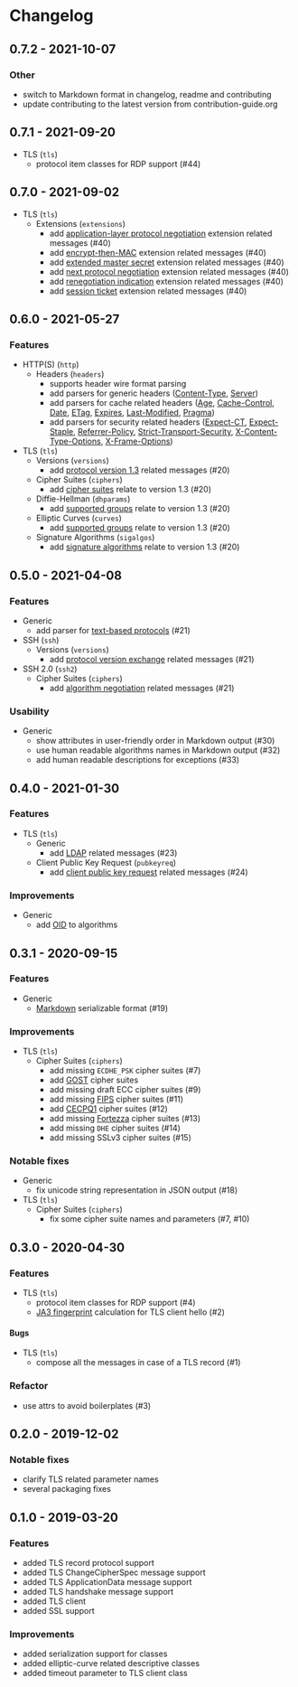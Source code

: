 # Changelog

## 0.7.2 - 2021-10-07

### Other

- switch to Markdown format in changelog, readme and contributing
- update contributing to the latest version from contribution-guide.org

## 0.7.1 - 2021-09-20

- TLS (`tls`)
  - protocol item classes for RDP support (\#44)

## 0.7.0 - 2021-09-02

- TLS (`tls`)
  - Extensions (`extensions`)
    - add [application-layer protocol negotiation](https://www.rfc-editor.org/rfc/rfc5077.html) extension related
      messages (\#40)
    - add [encrypt-then-MAC](https://www.rfc-editor.org/rfc/rfc7366.html) extension related messages (\#40)
    - add [extended master secret](https://www.rfc-editor.org/rfc/rfc7627.html) extension related messages (\#40)
    - add [next protocol negotiation](https://tools.ietf.org/id/draft-agl-tls-nextprotoneg-03.html) extension related
      messages (\#40)
    - add [renegotiation indication](https://www.rfc-editor.org/rfc/rfc5746.html) extension related messages (\#40)
    - add [session ticket](https://www.rfc-editor.org/rfc/rfc5077.html) extension related messages (\#40)

## 0.6.0 - 2021-05-27

### Features

- HTTP(S) (`http`)
  - Headers (`headers`)
    - supports header wire format parsing
    - add parsers for generic headers
      ([Content-Type](https://developer.mozilla.org/en-US/docs/Web/HTTP/Headers/Content-Type),
      [Server](https://developer.mozilla.org/en-US/docs/Web/HTTP/Headers/Server))
    - add parsers for cache related headers ([Age](https://developer.mozilla.org/en-US/docs/Web/HTTP/Headers/Age),
      [Cache-Control](https://developer.mozilla.org/en-US/docs/Web/HTTP/Headers/Cache-Control),
      [Date](https://developer.mozilla.org/en-US/docs/Web/HTTP/Headers/Date),
      [ETag](https://developer.mozilla.org/en-US/docs/Web/HTTP/Headers/ETag),
      [Expires](https://developer.mozilla.org/en-US/docs/Web/HTTP/Headers/Expires),
      [Last-Modified](https://developer.mozilla.org/en-US/docs/Web/HTTP/Headers/Last-Modified),
      [Pragma](https://developer.mozilla.org/en-US/docs/Web/HTTP/Headers/Pragma))
    - add parsers for security related headers
      ([Expect-CT](https://developer.mozilla.org/en-US/docs/Web/HTTP/Headers/Expect-CT),
      [Expect-Staple](https://scotthelme.co.uk/designing-a-new-security-header-expect-staple),
      [Referrer-Policy](https://developer.mozilla.org/en-US/docs/Web/HTTP/Headers/Referrer-Policy),
      [Strict-Transport-Security](https://developer.mozilla.org/en-US/docs/Web/HTTP/Headers/Strict-Transport-Security),
      [X-Content-Type-Options](https://developer.mozilla.org/en-US/docs/Web/HTTP/Headers/X-Content-Type-Options),
      [X-Frame-Options](https://developer.mozilla.org/en-US/docs/Web/HTTP/Headers/X-Frame-Options))
- TLS (`tls`)
  - Versions (`versions`)
    - add [protocol version 1.3](https://tools.ietf.org/html/rfc8446) related messages (\#20)
  - Cipher Suites (`ciphers`)
    - add [cipher suites](https://tools.ietf.org/html/rfc8446#appendix-B.4) relate to version 1.3 (\#20)
  - Diffie-Hellman (`dhparams`)
    - add [supported groups](https://tools.ietf.org/html/rfc8446#section-4.2.7) relate to version 1.3 (\#20)
  - Elliptic Curves (`curves`)
    - add [supported groups](https://tools.ietf.org/html/rfc8446#section-4.2.7) relate to version 1.3 (\#20)
  - Signature Algorithms (`sigalgos`)
    - add [signature algorithms](https://tools.ietf.org/html/rfc8446#section-4.2.3) relate to version 1.3 (\#20)

## 0.5.0 - 2021-04-08

### Features

- Generic
  - add parser for [text-based protocols](https://en.wikipedia.org/wiki/Text-based_protocol) (\#21)
- SSH (`ssh`)
  - Versions (`versions`)
    - add [protocol version exchange](https://tools.ietf.org/html/rfc4253#section-4.2) related messages (\#21)
- SSH 2.0 (`ssh2`)
  - Cipher Suites (`ciphers`)
    - add [algorithm negotiation](https://tools.ietf.org/html/rfc4253#section-7.1) related messages (\#21)

### Usability

- Generic
  - show attributes in user-friendly order in Markdown output (\#30)
  - use human readable algorithms names in Markdown output (\#32)
  - add human readable descriptions for exceptions (\#33)

## 0.4.0 - 2021-01-30

### Features

- TLS (`tls`)
  - Generic
    - add [LDAP](https://en.wikipedia.org/wiki/Lightweight_Directory_Access_Protocol) related messages (\#23)
  - Client Public Key Request (`pubkeyreq`)
    - add [client public key request](https://tools.ietf.org/html/rfc2246#section-7.4.4) related messages (\#24)

### Improvements

- Generic
  - add [OID](https://en.wikipedia.org/wiki/Object_identifier) to algorithms

## 0.3.1 - 2020-09-15

### Features

- Generic
  - [Markdown](https://en.wikipedia.org/wiki/Markdown) serializable format (\#19)

### Improvements

- TLS (`tls`)
  - Cipher Suites (`ciphers`)
    - add missing `ECDHE_PSK` cipher suites (\#7)
    - add [GOST](https://en.wikipedia.org/wiki/GOST) cipher suites
    - add missing draft ECC cipher suites (\#9)
    - add missing [FIPS](https://en.wikipedia.org/wiki/FIPS_140-2) cipher suites (\#11)
    - add [CECPQ1](https://en.wikipedia.org/wiki/CECPQ1) cipher suites (\#12)
    - add missing [Fortezza](https://en.wikipedia.org/wiki/Fortezza) cipher suites (\#13)
    - add missing `DHE` cipher suites (\#14)
    - add missing SSLv3 cipher suites (\#15)

### Notable fixes

- Generic
  - fix unicode string representation in JSON output (\#18)
- TLS (`tls`)
  - Cipher Suites (`ciphers`)
    - fix some cipher suite names and parameters (\#7, \#10)

## 0.3.0 - 2020-04-30

### Features

- TLS (`tls`)
  - protocol item classes for RDP support (\#4)
  - [JA3 fingerprint](https://engineering.salesforce.com/tls-fingerprinting-with-ja3-and-ja3s-247362855967) calculation
    for TLS client hello (\#2)

#### Bugs

- TLS (`tls`)
  - compose all the messages in case of a TLS record (\#1)

### Refactor

- use attrs to avoid boilerplates (\#3)

## 0.2.0 - 2019-12-02

### Notable fixes

- clarify TLS related parameter names
- several packaging fixes

## 0.1.0 - 2019-03-20

### Features

- added TLS record protocol support
- added TLS ChangeCipherSpec message support
- added TLS ApplicationData message support
- added TLS handshake message support
- added TLS client
- added SSL support

### Improvements

- added serialization support for classes
- added elliptic-curve related descriptive classes
- added timeout parameter to TLS client class
